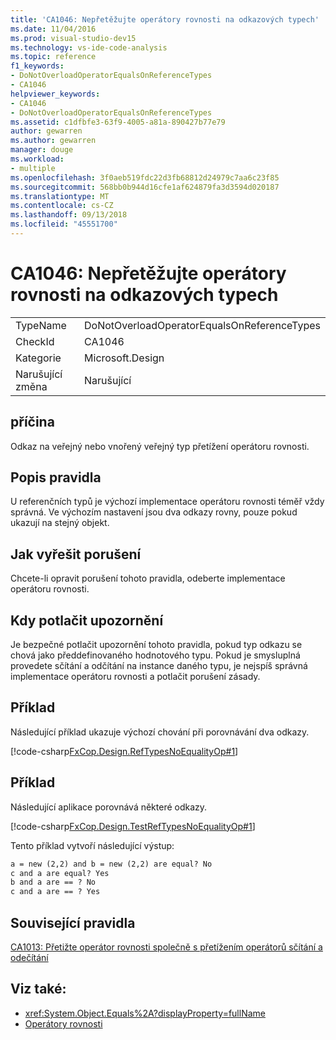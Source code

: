 ```yaml
---
title: 'CA1046: Nepřetěžujte operátory rovnosti na odkazových typech'
ms.date: 11/04/2016
ms.prod: visual-studio-dev15
ms.technology: vs-ide-code-analysis
ms.topic: reference
f1_keywords:
- DoNotOverloadOperatorEqualsOnReferenceTypes
- CA1046
helpviewer_keywords:
- CA1046
- DoNotOverloadOperatorEqualsOnReferenceTypes
ms.assetid: c1dfbfe3-63f9-4005-a81a-890427b77e79
author: gewarren
ms.author: gewarren
manager: douge
ms.workload:
- multiple
ms.openlocfilehash: 3f0aeb519fdc22d3fb68812d24979c7aa6c23f85
ms.sourcegitcommit: 568bb0b944d16cfe1af624879fa3d3594d020187
ms.translationtype: MT
ms.contentlocale: cs-CZ
ms.lasthandoff: 09/13/2018
ms.locfileid: "45551700"
---
```

# <a name="ca1046-do-not-overload-operator-equals-on-reference-types"></a>CA1046: Nepřetěžujte operátory rovnosti na odkazových typech

|||
|-|-|
|TypeName|DoNotOverloadOperatorEqualsOnReferenceTypes|
|CheckId|CA1046|
|Kategorie|Microsoft.Design|
|Narušující změna|Narušující|

## <a name="cause"></a>příčina
 Odkaz na veřejný nebo vnořený veřejný typ přetížení operátoru rovnosti.

## <a name="rule-description"></a>Popis pravidla
 U referenčních typů je výchozí implementace operátoru rovnosti téměř vždy správná. Ve výchozím nastavení jsou dva odkazy rovny, pouze pokud ukazují na stejný objekt.

## <a name="how-to-fix-violations"></a>Jak vyřešit porušení
 Chcete-li opravit porušení tohoto pravidla, odeberte implementace operátoru rovnosti.

## <a name="when-to-suppress-warnings"></a>Kdy potlačit upozornění
 Je bezpečné potlačit upozornění tohoto pravidla, pokud typ odkazu se chová jako předdefinovaného hodnotového typu. Pokud je smysluplná provedete sčítání a odčítání na instance daného typu, je nejspíš správná implementace operátoru rovnosti a potlačit porušení zásady.

## <a name="example"></a>Příklad
 Následující příklad ukazuje výchozí chování při porovnávání dva odkazy.

 [!code-csharp[FxCop.Design.RefTypesNoEqualityOp#1](../code-quality/codesnippet/CSharp/ca1046-do-not-overload-operator-equals-on-reference-types_1.cs)]

## <a name="example"></a>Příklad

Následující aplikace porovnává některé odkazy.

[!code-csharp[FxCop.Design.TestRefTypesNoEqualityOp#1](../code-quality/codesnippet/CSharp/ca1046-do-not-overload-operator-equals-on-reference-types_2.cs)]

Tento příklad vytvoří následující výstup:

```txt
a = new (2,2) and b = new (2,2) are equal? No
c and a are equal? Yes
b and a are == ? No
c and a are == ? Yes
```

## <a name="related-rules"></a>Související pravidla

[CA1013: Přetižte operátor rovnosti společně s přetížením operátorů sčítání a odečítání](../code-quality/ca1013-overload-operator-equals-on-overloading-add-and-subtract.md)

## <a name="see-also"></a>Viz také:

- <xref:System.Object.Equals%2A?displayProperty=fullName>
- [Operátory rovnosti](/dotnet/standard/design-guidelines/equality-operators)